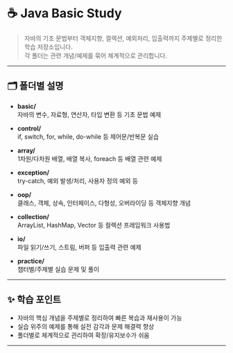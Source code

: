 # ☕ Java Basic Study

> 자바의 기초 문법부터 객체지향, 컬렉션, 예외처리, 입출력까지 주제별로 정리한 학습 저장소입니다.  
> 각 폴더는 관련 개념/예제를 묶어 체계적으로 관리합니다.


---

## 🗂️ 폴더별 설명

- **basic/**  
  자바의 변수, 자료형, 연산자, 타입 변환 등 기초 문법 예제

- **control/**  
  if, switch, for, while, do-while 등 제어문/반복문 실습

- **array/**  
  1차원/다차원 배열, 배열 복사, foreach 등 배열 관련 예제

- **exception/**  
  try-catch, 예외 발생/처리, 사용자 정의 예외 등

- **oop/**  
  클래스, 객체, 상속, 인터페이스, 다형성, 오버라이딩 등 객체지향 개념

- **collection/**  
  ArrayList, HashMap, Vector 등 컬렉션 프레임워크 사용법

- **io/**  
  파일 읽기/쓰기, 스트림, 버퍼 등 입출력 관련 예제

- **practice/**  
  챕터별/주제별 실습 문제 및 풀이

---

## ✨ 학습 포인트

- 자바의 핵심 개념을 주제별로 정리하여 빠른 복습과 재사용이 가능
- 실습 위주의 예제를 통해 실전 감각과 문제 해결력 향상
- 폴더별로 체계적으로 관리하여 확장/유지보수가 쉬움

---
